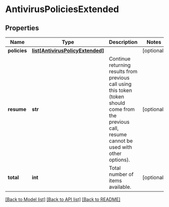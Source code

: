 # AntivirusPoliciesExtended

## Properties
Name | Type | Description | Notes
------------ | ------------- | ------------- | -------------
**policies** | [**list[AntivirusPolicyExtended]**](AntivirusPolicyExtended.md) |  | [optional] 
**resume** | **str** | Continue returning results from previous call using this token (token should come from the previous call, resume cannot be used with other options). | [optional] 
**total** | **int** | Total number of items available. | [optional] 

[[Back to Model list]](../README.md#documentation-for-models) [[Back to API list]](../README.md#documentation-for-api-endpoints) [[Back to README]](../README.md)


